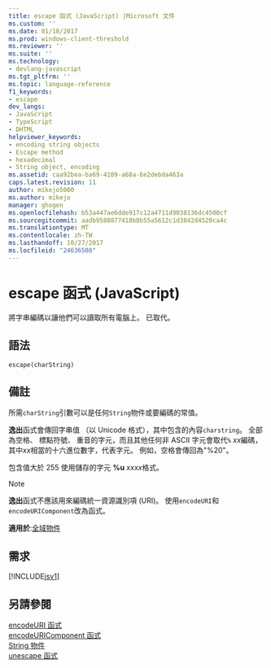 ```yaml
---
title: escape 函式 (JavaScript) |Microsoft 文件
ms.custom: ''
ms.date: 01/18/2017
ms.prod: windows-client-threshold
ms.reviewer: ''
ms.suite: ''
ms.technology:
- devlang-javascript
ms.tgt_pltfrm: ''
ms.topic: language-reference
f1_keywords:
- escape
dev_langs:
- JavaScript
- TypeScript
- DHTML
helpviewer_keywords:
- encoding string objects
- Escape method
- hexadecimal
- String object, encoding
ms.assetid: caa92bea-ba69-4109-a68a-6e2debda463a
caps.latest.revision: 11
author: mikejo5000
ms.author: mikejo
manager: ghogen
ms.openlocfilehash: b53a447ae6dde917c12a4711d9038136dc4500cf
ms.sourcegitcommit: aadb9588877418b8b55a5612c1d3842d4520ca4c
ms.translationtype: MT
ms.contentlocale: zh-TW
ms.lasthandoff: 10/27/2017
ms.locfileid: "24636508"
---
```

# <a name="escape-function-javascript"></a>escape 函式 (JavaScript)
將字串編碼以讓他們可以讀取所有電腦上。 已取代。  
  
## <a name="syntax"></a>語法  
  
```  
escape(charString)   
```  
  
## <a name="remarks"></a>備註  
 所需`charString`引數可以是任何`String`物件或要編碼的常值。  
  
 **逸出**函式會傳回字串值 （以 Unicode 格式），其中包含的內容`charstring`。 全部為空格、 標點符號、 重音的字元，而且其他任何非 ASCII 字元會取代`%` *xx*編碼，其中*xx*相當的十六進位數字，代表字元。 例如，空格會傳回為"%20"。  
  
 包含值大於 255 使用儲存的字元 **%u** *xxxx*格式。  
  
> [!NOTE]
>  **逸出**函式不應該用來編碼統一資源識別項 (URI)。 使用`encodeURI`和`encodeURIComponent`改為函式。  
  
 **適用於**:[全域物件](../../javascript/reference/global-object-javascript.md)  
  
## <a name="requirements"></a>需求  
 [!INCLUDE[jsv1](../../javascript/misc/includes/jsv1-md.md)]  
  
## <a name="see-also"></a>另請參閱  
 [encodeURI 函式](../../javascript/reference/encodeuri-function-javascript.md)   
 [encodeURIComponent 函式](../../javascript/reference/encodeuricomponent-function-javascript.md)   
 [String 物件](../../javascript/reference/string-object-javascript.md)   
 [unescape 函式](../../javascript/reference/unescape-function-javascript.md)
